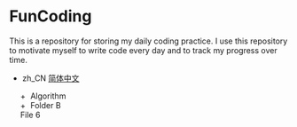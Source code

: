 # FunCoding

This is a repository for storing my daily coding practice. I use this repository to motivate myself to write code every day and to track my progress over time.

- zh_CN [简体中文](/README.zh_CN.md)


<div class="directory">
  <ul>
    <li><span class="toggle">+</span> Algorithm
      <ul class="nested">
        <li>File 1</li>
        <li>File 2</li>
      </ul>
    </li>
    <li><span class="toggle">+</span> Folder B
      <ul class="nested">
        <li><span class="toggle">+</span> Subfolder B1
          <ul class="nested">
            <li>File 3</li>
            <li>File 4</li>
          </ul>
        </li>
        <li>File 5</li>
      </ul>
    </li>
    <li>File 6</li>
  </ul>
</div>

<style>
  .directory ul {
    list-style: none;
    padding-left: 20px;
  }
  .directory .toggle {
    cursor: pointer;
    margin-right: 5px;
  }
  .directory .nested {
    display: none;
  }
  .directory .active {
    display: block;
  }
</style>

<script>
  var toggles = document.querySelectorAll(".toggle");
  for (var i = 0; i < toggles.length; i++) {
    toggles[i].addEventListener("click", function() {
      this.parentElement.querySelector(".nested").classList.toggle("active");
      this.textContent = this.textContent == "+" ? "-" : "+";
    });
  }
</script>
